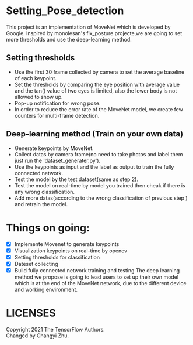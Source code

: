 # Setting_Pose_detection
This project is an implementation of MoveNet which is developed by Google. Inspired by monolesan's fix_posture projecte,we are going to set more thresholds and use the deep-learning method.  
## Setting thresholds  
* Use the first 30 frame collected by camera to set the average baseline of each keypoint.  
* Set the thresholds by comparing the eye position with average value and the tan() value of two eyes is limited, also the lower body is not allowed to show up.  
* Pop-up notification for wrong pose.  
* In order to reduce the error rate of the MoveNet model, we create few counters for multi-frame detection.  

## Deep-learning method (Train on your own data)
* Generate keypoints by MoveNet.
* Collect datas by camera frame(no need to take photos and label them just run the 'dataset_generater.py').
* Use the keypoints as input and the label as output to train the fully connected network.
* Test the model by the test dataset(same as step 2).
* Test the model on real-time by model you trained then cheak if there is any wrong classification.
* Add more datas(according to the wrong classification of previous step ) and retrain the model.
# Things on going:  
- [x] Implemente Movenet to generate keypoints  
- [x] Visualization keypoints on real-time by opencv  
- [x] Setting thresholds for classification
- [x] Dateset collecting
- [x] Build fully connected network training and testing 
The deep learning method we propose is going to lead users to set up their own model which is at the end of the MoveNet network, due to the different device and working environment.
# LICENSES
Copyright 2021 The TensorFlow Authors.  
Changed by Changyi Zhu.

